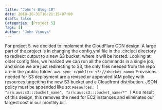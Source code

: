 ```yaml
---
title: "John's Blog 10"
date: 2018-10-31T16:21:15-07:00
draft: false
Categories: [Project 5]
Tags: []
Author: "John Vinuya"
---
```

For project 5, we decided to implement the CloudFlare CDN design. A large part of the project is in changing the config.yml file in the .circleci directory to redirect output to a new S3 bucket, where it will be hosted. 
Looking at older config files, we realized we can run all the commands in a single job, and since we are just redirecting to S3, the only files needed from the repo are in the /public folder.
		`aws sync </public> s3://<bucket_name>`
Provisions needed for S3 deployment are a revised or appended IAM policy with resources targetting the new S3 bucket and a Cloudfront distribution. 
JSON policy must be appended like so:
		`Resources: [
		"arn:aws:s3:::bucket_name",
		"arn:aws:s3:::bucket_name/*"
		]`
As a result of this design, this removes the need for EC2 instances and eliminates our largest cost in our monthly bill.